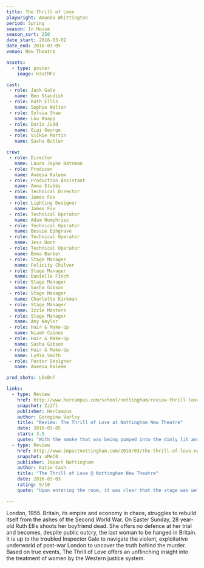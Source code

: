 ```yaml
---
title: The Thrill of Love
playwright: Amanda Whittington
period: Spring
season: In House
season_sort: 250
date_start: 2016-03-02
date_end: 2016-03-05
venue: New Theatre

assets:
  - type: poster
    image: h3sCHFz

cast:
 - role: Jack Gale
   name: Ben Standish
 - role: Ruth Ellis
   name: Sophie Walton
 - role: Sylvia Shaw
   name: Lou Knapp
 - role: Doris Judd
   name: Gigi George
 - role: Vickie Martin
   name: Sasha Butler

crew:
 - role: Director
   name: Laura Jayne Bateman
 - role: Producer
   name: Aneesa Kaleem
 - role: Production Assistant
   name: Anna Stubbs
 - role: Technical Director
   name: James Fox
 - role: Lighting Designer
   name: James Fox
 - role: Technical Operator
   name: Adam Humphries
 - role: Technical Operator
   name: Bessie Ephgrave
 - role: Technical Operator
   name: Jess Donn
 - role: Technical Operator
   name: Emma Barber
 - role: Stage Manager
   name: Felicity Chilver
 - role: Stage Manager
   name: Daniella Finch
 - role: Stage Manager
   name: Sasha Gibson
 - role: Stage Manager
   name: Charlotte Kirkman
 - role: Stage Manager
   name: Izzie Masters
 - role: Stage Manager
   name: Amy Naylor
 - role: Hair & Make-Up
   name: Niamh Caines
 - role: Hair & Make-Up
   name: Sasha Gibson
 - role: Hair & Make-Up
   name: Lydia Smith
 - role: Poster Designer
   name: Aneesa Kaleem

prod_shots: L6sBnf

links:
  - type: Review
    href: http://www.hercampus.com/school/nottingham/review-thrill-love-nottingham-new-theatre
    snapshot: Zz2fl
    publisher: HerCampus 
    author: Gerogina Varley
    title: "Review: The Thrill of Love at Nottingham New Theatre"
    date: 2016-03-05
    stars: 3.5
    quote: "With the smoke that was being pumped into the dimly lit and tightly enclosed performance space as well as the layout of the seating which had the audience members facing one another, the production set up an astonishingly effective atmosphere which really emphasised the quality of the most dramatic scenes. One scene which comes to mind is Ellis in her satin red nightgown crying out in pain and doubling over onto the floor following the loss of her unborn baby as a result of Blakely’s abuse. "
  - type: Review
    href: http://www.impactnottingham.com/2016/03/the-thrill-of-love-nottingham-new-theatre/
    snapshot: uMeC0
    publisher: Impact Nottingham
    author: Katie Cash
    title: "The Thrill of Love @ Nottingham New Theatre"
    date: 2016-03-03
    rating: 9/10
    quote: "Upon entering the room, it was clear that the stage was well and truly set for the brilliant drama about to unfold. With the audience placed on opposite sides of the stage, we became well and truly the jury giving our verdict on the moral dilemma that Ruth, and too many women have had to face. The story of The Thrill of Love by Amanda Whittington was beautifully executed thanks to Laura Jayne Bateman’s direction and her cast. "

---
```


London, 1955. Britain, its empire and economy in chaos, struggles to rebuild itself from the ashes of the Second World War. On Easter Sunday, 28 year-old Ruth Ellis shoots her boyfriend dead. She offers no defence at her trial and becomes, despite public outcry, the last woman to be hanged in Britain. It is up to the troubled Inspector Gale to navigate the violent, exploitative underworld of post-war London to uncover the truth behind the murder. Based on true events, The Thrill of Love offers an unflinching insight into the treatment of women by the Western justice system.

